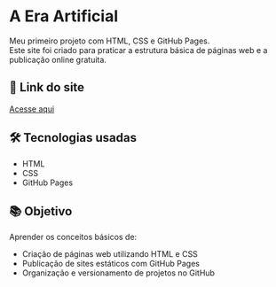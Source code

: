 # A Era Artificial

Meu primeiro projeto com HTML, CSS e GitHub Pages.  
Este site foi criado para praticar a estrutura básica de páginas web e a publicação online gratuita.

## 🔗 Link do site

[Acesse aqui](https://guidev8.github.io/Livro-A-era-Artificial/)

## 🛠️ Tecnologias usadas

- HTML
- CSS
- GitHub Pages

## 📚 Objetivo

Aprender os conceitos básicos de:
- Criação de páginas web utilizando HTML e CSS
- Publicação de sites estáticos com GitHub Pages
- Organização e versionamento de projetos no GitHub
